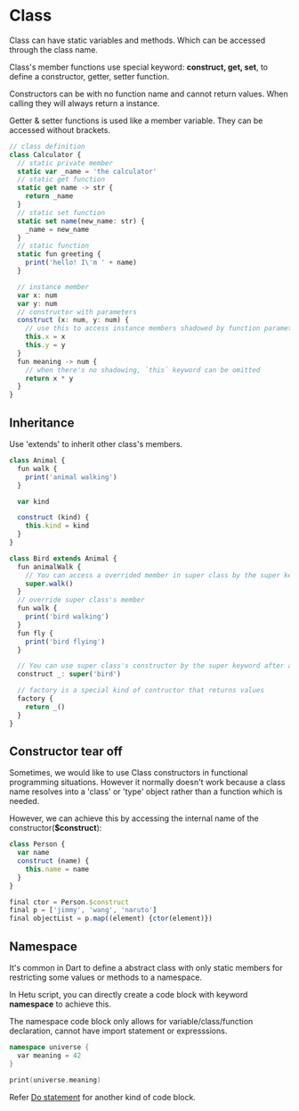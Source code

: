 # Class

Class can have static variables and methods. Which can be accessed through the class name.

Class's member functions use special keyword: **construct, get, set**, to define a constructor, getter, setter function.

Constructors can be with no function name and cannot return values. When calling they will always return a instance.

Getter & setter functions is used like a member variable. They can be accessed without brackets.

```typescript
// class definition
class Calculator {
  // static private member
  static var _name = 'the calculator'
  // static get function
  static get name -> str {
    return _name
  }
  // static set function
  static set name(new_name: str) {
    _name = new_name
  }
  // static function
  static fun greeting {
    print('hello! I\'m ' + name)
  }

  // instance member
  var x: num
  var y: num
  // constructor with parameters
  construct (x: num, y: num) {
    // use this to access instance members shadowed by function parameters
    this.x = x
    this.y = y
  }
  fun meaning -> num {
    // when there's no shadowing, `this` keyword can be omitted
    return x * y
  }
}
```

## Inheritance

Use 'extends' to inherit other class's members.

```typescript
class Animal {
  fun walk {
    print('animal walking')
  }

  var kind

  construct (kind) {
    this.kind = kind
  }
}

class Bird extends Animal {
  fun animalWalk {
    // You can access a overrided member in super class by the super keyword within a method body.
    super.walk()
  }
  // override super class's member
  fun walk {
    print('bird walking')
  }
  fun fly {
    print('bird flying')
  }

  // You can use super class's constructor by the super keyword after a constructor declaration.
  construct _: super('bird')

  // factory is a special kind of contructor that returns values
  factory {
    return _()
  }
}
```

## Constructor tear off

Sometimes, we would like to use Class constructors in functional programming situations. However it normally doesn't work because a class name resolves into a 'class' or 'type' object rather than a function which is needed.

However, we can achieve this by accessing the internal name of the constructor(**$construct**):

```javascript
class Person {
  var name
  construct (name) {
    this.name = name
  }
}

final ctor = Person.$construct
final p = ['jimmy', 'wang', 'naruto']
final objectList = p.map((element) {ctor(element)})
```

## Namespace

It's common in Dart to define a abstract class with only static members for restricting some values or methods to a namespace.

In Hetu script, you can directly create a code block with keyword **namespace** to achieve this.

The namespace code block only allows for variable/class/function declaration, cannot have import statement or expresssions.

```c++
namespace universe {
  var meaning = 42
}

print(universe.meaning)
```

Refer [Do statement](../control_flow/readme.md#do) for another kind of code block.
